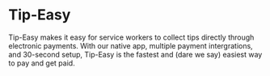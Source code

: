 # Tip-Easy
Tip-Easy makes it easy for service workers to collect tips directly through electronic payments. With our native app, multiple payment intergrations, and 30-second setup, Tip-Easy is the fastest and (dare we say) easiest way to pay and get paid.
